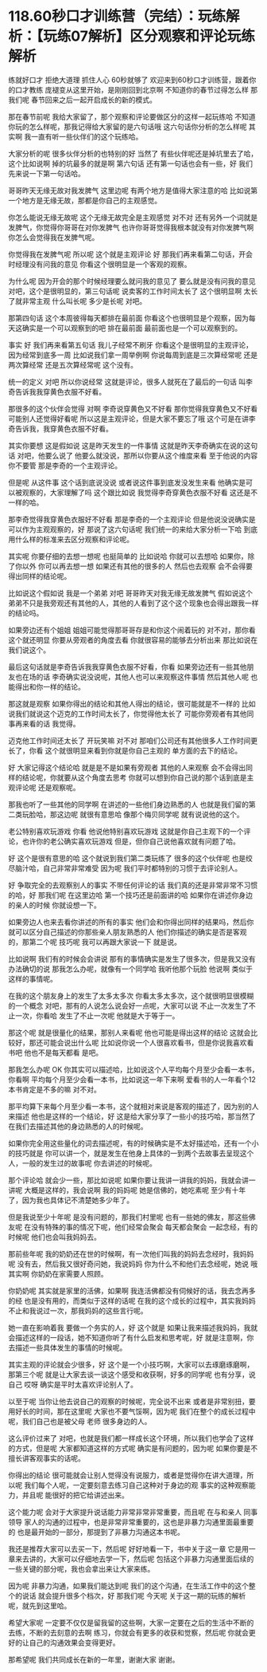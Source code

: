 # 118.60秒口才训练营（完结）：玩练解析：【玩练07解析】区分观察和评论玩练解析

练就好口才 拒绝大道理 抓住人心 60秒就够了 欢迎来到60秒口才训练营，跟着你的口才教练 庞褪变从这里开始，是刚刚回到北京啊 不知道你的春节过得怎么样 那我们呢 春节回来之后一起开启成长的新的模式。

那在春节前呢 我给大家留了，那个观察和评论要做区分的这样一起玩练哈 不知道你玩的怎么样呢，那我记得给大家留的是六句话哦 这六句话你分析的怎么样呢 其实啊 我一直有听一些伙伴们的这个玩练哈。

大家分析的呢 很多伙伴分析的也特别的好 当然了 有些伙伴呢还是掉坑里去了哈，这个比如说啊 掉的坑最多的就是啊 第六句话 还有第一句话也会有一些，好 我们先来说一下第一句话哈。

哥哥昨天无缘无故对我发脾气 这里边呢 有两个地方是值得大家注意的哈 比如说第一个地方是无缘无故，那都是你自己的主观感觉。

你怎么能说无缘无故呢 这个无缘无故完全是主观感觉 对不对 还有另外一个词就是发脾气，你觉得你哥哥在对你发脾气 也许你哥哥觉得我根本就没有对你发脾气啊 你怎么会觉得我在发脾气呢。

你觉得我在发脾气呢 所以呢 这个就是主观评论 好 那我们再来看第二句话，开会时经理没有问我的意见 你看这个很明显是一个客观的观察。

为什么呢 因为开会的那个时候经理要么就问我的意见了 要么就是没有问我的意见 对吧，这个是很明显的，第三句话呢 说卖客的工作时间太长了 这个很明显啊 太长了就非常主观 什么叫长呢 多少是长呢 对吧。

那第四句话 这个本周彼得每天都排在最前面 你看这个也很明显是个观察，因为每天这确实是一个可以观察到的吧 排在最前面 最前面也是一个可以观察到的。

事实 好 我们再来看第五句话 我儿子经常不刷牙 你看这个是很明显的主观评论，因为经常到底多一周 比如说我们拿一周举例啊 你说每周到底是三次算经常呢 还是两次算经常 还是五次算经常呢 这个没有。

统一的定义 对吧 所以你说经常 这就是评论，很多人就死在了最后的一句话 叫李奇告诉我我穿黄色衣服不好看。

那很多的这个伙伴会觉得 对啊 李奇说穿黄色又不好看 那你觉得我穿黄色又不好看 可能别人还觉得好看呢 所以这是主观评论，但是大家不要忘了哦 这个可是在讲李奇告诉我，我穿黄色衣服不好看。

其实你要想 这是假如说 这是昨天发生的一件事情 这就是昨天李奇确实在说的这句话 对吧，他要么说了 他要么就没说，那所以你要从这个维度来看 至于他说的内容 你不要管 那是李奇的一个主观评论。

但是呢 从这件事 这个话到底说没说 或者说这件事到底发没发生来看 他确实是可以被观察的，大家理解了吗 这个跟比如说 我觉得李奇穿黄色衣服不好看 这还是不一样的哈。

那李奇觉得我穿黄色衣服好不好看 那是李奇的一个主观评论 但是他说没说确实是可以作为主观观察的，好 那说了这六句话呢 我们统一的来给大家分析一下哈 到底用什么样的标准来去区分观察和评论呢。

其实呢 你要仔细的去想一想呢 也挺简单的 比如说哈 你就可以去想哈 如果你，除了你以外 你可以再去想一想 如果还有其他的很多的人 然后也去观察 会不会得要得出同样的结论呢。

比如说这个假如说 我是一个弟弟 对吧 哥哥昨天对我无缘无故发脾气 假如说这个弟弟不只是我旁观还有其他的人，其他的人看到了这个这个现象也会得出跟我一样的结论吗。

如果旁边还有个姐姐 姐姐可能觉得那哥哥存是和你这个闹着玩的 对不对，那你看这个就还明显 你要从旁观者的角度去看 你就很容易的能够去分析出来 那比如说在我们说这个。

最后这句话就是李奇告诉我我穿黄色衣服不好看，你看 如果旁边还有一些其他朋友也在场的话 李奇确实说没说呢，其他人也可以来观察这件事情 然后其他人呢 也能得出和你一样的结论。

那这就是观察 如果你得出的结论和其他人得出的结论，很可能就是不一样的 比如说我们就说这个迈克的工作时间太长了，你觉得他太长了 可能你旁观者有其他同事再来看的话 我觉得。

迈克他工作时间还太长了 开玩笑嘛 对不对 那咱们公司还有其他很多人工作时间更长了，你看 这个就很明显来看到你就是你自己主观的 单方面的去下的结论。

好 大家记得这个结论哈 就是是不是如果有旁观者 其他的人来观察 会不会得出同样的结论呢，你就要从这个角度去思考 你就可以想到你自己说的那个话到底是主观评论呢 还是观察呢。

那我也听了一些其他的同学啊 在讲述的一些他们身边熟悉的人 也就是我们留的第二类玩脸哈，那这边呢 就很有意思哈 像那个梅贝同学呢 就有说说他的这个。

老公特别喜欢玩游戏 你看 他说他特别喜欢玩游戏 这就是你自己主观下的一个评论，也许你的老公确实喜欢玩游戏 但是，但你自己说他喜欢就有问题了哈。

好 这个是很有意思的哈 这个就说到我们第二类玩练了 很多的这个伙伴呢 也是绞尽脑汁哈，自己非常非常难受 因为呢 我们平时都特别的习惯于去评论别人。

好 争取完全的去观察别人的事实 不带任何评论的话 我们真的还是非常非常不习惯的哈，好 那我们呢 在这里边哈 第一个技巧还是前面讲的哈 如果你在讲述你身边的亲人的时候 你就设想一下。

如果旁边人也来去看你讲述的所有的事实 他们会和你得出同样的结果吗，然后你就可以区分自己描述的你那些亲人朋友熟悉的人 他们你描述的确实是否是客观的，那第二个呢 技巧呢 我可以再跟大家说一下 就是说。

比如说啊 我们有的时候会会讲说 那有的事情确实是发生了很多次，但是我又没有办法确切的说 那我怎么办呢，就像有一个同学哈 我听他那个玩脸 他说啊 类似于这样的事情呢。

在我的这个朋友身上的发生了太多太多次 你看太多太多次，这个就很明显很模糊的一个概念 对吧，那有的人说怎么说会好一点呢，大家可以说 不止一次发生了不止一次，你看哈 发生了不止一次呢 他就是大于等于一。

那这个呢 就是很量化的结果，那别人来看呢 他也可能是得出这样的结论 这就会比较好，那还可能会说出什么呢 比如说你说一个人很喜欢看书，但是你说我喜欢看书吧 他也不是每天都看 是吧。

那我怎么办呢 OK 你其实可以描述哈，比如说这个人平均每个月至少会看一本书，你看啊 平均每个月至少会看一本书，比如说这一年下来啊 爱看书的人一年看个12本书肯定是不多的嘛 对不对。

那平均算下来每个月至少看一本书，这个就相对来说是客观的描述了，因为别的人来描述 他也是这样的一个结论，好 这是给大家分享了一些小的技巧哈，那当然了 在我们去描述其他的身边熟悉的人的时候呢。

如果你完全用这些量化的词去描述呢，有的时候确实是不太好描述哈，还有一个小的技巧就是 你可以讲一个，就是发生在他身上具体的一到两个去故事去呈现这个人，一般的发生过的故事呢 你去讲述的时候呢。

那个评论哈 就会少一些，那比如说呢 如果你要让我讲一讲我的妈妈，我就会讲一讲呢 大概是这样的，我会说啊 我的妈妈呢 她是信佛的，她吃素呢 至少有十年了，因为我也具体记不清楚她多少年了。

但是我说至少十年呢 是没有问题的，那我们村里呢 也有一些她的佛友，那这些佛友呢 在没有特殊的事的情况下呢，他们经常会聚会 每天都会聚会 一起念经，有的时候呢 他们也会叫我妈妈去。

那前些年呢 我的奶奶还在世的时候啊，有一次他们叫我的妈妈去念经时，我妈妈呢 没有去，然后我又很好奇问她，我说妈妈 你为什么不和他们去念经呢，她说 哦 其实啊 你奶奶在家需要人照顾。

你奶奶呢 其实就是家里的活佛，如果啊 我连活佛都没有伺候好的话，我去念再多的经 也是没有用的，而类似于这样的话呢 在我的这个成长的过程中，其实我妈妈不止和我说过一次，那我妈妈的这些言行呢。

她一直在影响着我 要做一个务实的人，好 这个就是 如果让我来描述我妈妈，我就会描述这样的一段话，她不知道你听了有什么启发和思考呢，好 就是注意啊，你去描述一些具体发生的事情的时候呢。

其实主观的评论就会少很多，好 这个是一个小技巧啊，大家可以去琢磨琢磨啊，那第三个呢 就是让大家去谈一谈这个感受和收获啊，好多的同学呢 也有分享，说自己 哎呀 确实是平时太喜欢评论别人了。

以至于呢 当你让他去说自己的观察的时候呢，完全说不出来 或者是非常别扭，要用好长的时间，那在这里呢 大家也不要气馁啊，因为呢 我们在整个的成长过程中呢，我们自己也是被父母 老师 很多身边的人。

这么评价过来了 对吧，也就是我们都一样成长这个环境，所以我们也学会了这样的方式，但是呢 大家都知道这样的方式呢 确实是有问题的，因为呢 如果你要是不擅长讲客观事实的话呢。

你得出的结论 很可能就会让别人觉得没有说服力，或者是觉得你在讲大道理，所以呢 我们每个人呢，一定要刻意去练习自己这种对于身边的观 事实的这种观察能力，并且呢 能很好的把它给讲述出来。

这个能力呢 会对于大家提升说话能力非常非常非常重要，而且呢 在与和亲人 同事 领导 家人的沟通的过程中，也是非常非常重要的，这也是非暴力沟通里面最重要的 也是最开始的一部分，那提到了非暴力沟通这本书呢。

我还是推荐大家可以去买一下，然后呢 好好地看一下，书中关于这一章 它是用一章来去讲的，大家可以仔细地去学一下，然后呢 包括这个非暴力沟通里面后续的一些关键的部分呢，我也会拿出来让大家来练。

因为呢 非暴力沟通，如果我们能达到呢 我们的这个沟通，在生活工作中的这个整个的说话 就会提升很多个档次，好 那我们呢 今天呢 关于这一期的玩练的解析呢，就先到这里哈。

希望大家呢 一定要不仅仅是留我留的这些啊，大家一定要在之后的生活中不断的去练，不断的去刻意的去啊 练习，你就会有更多的收获和觉察，然后呢 你就会更好的让自己的沟通效果会变得更好。

那希望呢 我们共同成长在新的一年里，谢谢大家 谢谢。